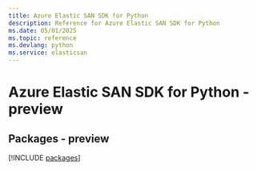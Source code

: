 ```yaml
---
title: Azure Elastic SAN SDK for Python
description: Reference for Azure Elastic SAN SDK for Python
ms.date: 05/01/2025
ms.topic: reference
ms.devlang: python
ms.service: elasticsan
---
```

# Azure Elastic SAN SDK for Python - preview
## Packages - preview
[!INCLUDE [packages](elastic-san-index.md)]